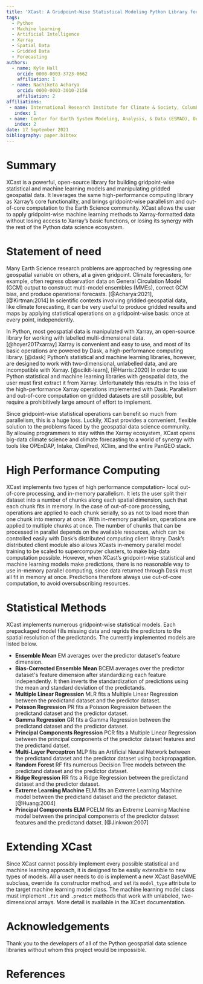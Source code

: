 ```yaml
---
title: 'XCast: A Gridpoint-Wise Statistical Modeling Python Library for the Earth Sciences'
tags:
  - Python
  - Machine learning 
  - Artificial Intelligence
  - Xarray 
  - Spatial Data
  - Gridded Data 
  - Forecasting 
authors:
  - name: Kyle Hall
    orcid: 0000-0003-3723-0662
    affiliation: 1
  - name: Nachiketa Acharya
    orcid: 0000-0003-3010-2158
    affiliation: 2
affiliations:
 - name: International Research Institute for Climate & Society, Columbia University
   index: 1
 - name: Center for Earth System Modeling, Analysis, & Data (ESMAD), Department of Meteorology and Atmospheric Science, The Pennsylvania State University
   index: 2
date: 17 September 2021
bibliography: paper.bibtex
---
```


# Summary

XCast is a powerful, open-source library for building gridpoint-wise statistical and machine learning models and manipulating gridded geospatial data. It leverages the same high-performance computing library as Xarray’s core functionality, and brings gridpoint-wise parallelism and out-of-core computation to the Earth Science community. XCast allows the user to apply gridpoint-wise machine learning methods to Xarray-formatted data without losing access to Xarray’s basic functions, or losing its synergy with the rest of the Python data science ecosystem. 



# Statement of need

Many Earth Science research problems are approached by regressing one geospatial variable on others, at a given gridpoint. Climate forecasters, for example, often regress observation data on General Circulation Model (GCM) output to construct multi-model ensembles (MMEs), correct GCM bias, and produce operational forecasts. [@Acharya:2021], [@Kirtman:2014]  In scientific contexts involving gridded geospatial data, like climate forecasting, it can be very useful to produce gridded results and maps by applying statistical operations on a gridpoint-wise basis: once at every point, independently.  

In Python, most geospatial data is manipulated with Xarray, an open-source library for working with labelled multi-dimensional data. [@hoyer2017xarray] Xarray is convenient and easy to use, and most of its basic operations are powered by Dask, a high-performance computing library. [@dask] Python’s statistical and machine learning libraries, however, are designed to work with two-dimensional, unlabelled data, and are incompatible with Xarray. [@scikit-learn], [@Harris:2020] In order to use Python statistical and machine learning libraries with geospatial data, the user must first extract it from Xarray. Unfortunately this results in the loss of the high-performance Xarray operations implemented with Dask. Parallelism and out-of-core computation on gridded datasets are still possible, but require a prohibitively large amount of effort to implement.

Since gridpoint-wise statistical operations can benefit so much from parallelism, this is a huge loss. Luckily, XCast provides a convenient, flexible solution to the problems faced by the geospatial data science community. By allowing programmers to stay within the Xarray ecosystem, XCast opens big-data climate science and climate forecasting to a world of synergy with tools like OPEnDAP, Intake, ClimPred, XClim, and the entire PanGEO stack.  


# High Performance Computing

XCast implements two types of high performance computation- local out-of-core processing, and in-memory parallelism. It lets the user split their dataset into a number of chunks along each spatial dimension, such that each chunk fits in memory. In the case of out-of-core processing, operations are applied to each chunk serially, so as not to load more than one chunk into memory at once.  With in-memory parallelism, operations are applied to multiple chunks at once. The number of chunks that can be processed in parallel depends on the available resources, which can be controlled easily with Dask’s distributed computing client library. Dask’s distributed client module also allows XCasts in-memory parallel model training to be scaled to supercomputer clusters, to make big-data computation possible. However, when XCast’s gridpoint-wise statistical and machine learning models make predictions, there is no reasonable way to use in-memory parallel computing, since data returned through Dask must all fit in memory at once. Predictions therefore always use out-of-core computation, to avoid oversubscribing resources. 

# Statistical Methods 
XCast implements numerous gridpoint-wise statistical models. Each prepackaged model fills missing data and regrids the predictors to the spatial resolution of the predictands. The currently implemented models are listed below. 

* **Ensemble Mean** EM averages over the predictor dataset's feature dimension. 
* **Bias-Corrected Ensemble Mean** BCEM averages over the predictor dataset's feature dimension after standardizing each feature independently. It then inverts the standardization of predictions using the mean and standard deviation of the predictands. 
* **Multiple Linear Regression** MLR fits a Multiple Linear Regression between the predictand dataset and the predictor dataset. 
* **Poisson Regression** PR fits a Poisson Regression between the predictand dataset and the predictor dataset. 
* **Gamma Regression** GR fits a Gamma Regression between the predictand dataset and the predictor dataset. 
* **Principal Components Regression** PCR fits a Multiple Linear Regression between the principal components of the predictor dataset features and the predictand datset. 
* **Multi-Layer Perceptron** MLP fits an Artificial Neural Network between the predictand dataset and the predictor dataset using backpropagation. 
* **Random Forest** RF fits numerous Decision Tree models between the predictand dataset and the predictor dataset.
* **Ridge Regression**  RR fits a Ridge Regression between the predictand dataset and the predictor dataset. 
* **Extreme Learning Machine** ELM fits an Extreme Learning Machine model between the predictand dataset and the predictor dataset. [@Huang:2004]
* **Principal Components ELM** PCELM  fits an Extreme Learning Machine model between the principal components of the predictor dataset features and the predictand datset. [@Jinkwon:2007]

# Extending XCast 

Since XCast cannot possibly implement every possible statistical and machine learning approach, it is designed to be easily extensible to new types of models. All a user needs to do is implement a new XCast BaseMME subclass, override its constructor method, and set its `model_type` attribute to the target machine learning model class. The machine learning model class must implement `.fit` and `.predict` methods that work with unlabeled, two-dimensional arrays. More detail is available in the XCast documentation. 


# Acknowledgements

Thank you to the developers of all of the Python geospatial data science libraries without whom this project would be impossible.

# References 
